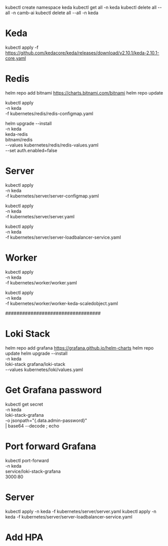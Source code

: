 kubectl create namespace keda
kubectl get all -n keda
kubectl delete all --all -n camb-ai
kubectl delete all --all -n keda

# Keda
kubectl apply -f https://github.com/kedacore/keda/releases/download/v2.10.1/keda-2.10.1-core.yaml

# Redis
helm repo add bitnami https://charts.bitnami.com/bitnami
helm repo update

kubectl apply \
  -n keda \
  -f kubernetes/redis/redis-configmap.yaml

helm upgrade --install \
  -n keda \
  keda-redis \
  bitnami/redis \
  --values kubernetes/redis/redis-values.yaml \
  --set auth.enabled=false



# Server
kubectl apply \
  -n keda \
  -f kubernetes/server/server-configmap.yaml

kubectl apply \
  -n keda \
  -f kubernetes/server/server.yaml

kubectl apply \
  -n keda \
  -f kubernetes/server/server-loadbalancer-service.yaml

# Worker
kubectl apply \
  -n keda \
  -f kubernetes/worker/worker.yaml

kubectl apply \
  -n keda \
  -f kubernetes/worker/worker-keda-scaledobject.yaml

##################################

# Loki Stack
helm repo add grafana https://grafana.github.io/helm-charts
helm repo update
helm upgrade --install \
  -n keda \
  loki-stack grafana/loki-stack \
  --values kubernetes/loki/values.yaml 

# Get Grafana password
kubectl get secret \
  -n keda \
  loki-stack-grafana \
  -o jsonpath="{.data.admin-password}" \
  | base64 --decode ; echo

# Port forward Grafana
kubectl port-forward \
  -n keda \
  service/loki-stack-grafana \
  3000:80

# Server
kubectl apply -n keda -f kubernetes/server/server.yaml
kubectl apply -n keda -f kubernetes/server/server-loadbalancer-service.yaml
# Add HPA
